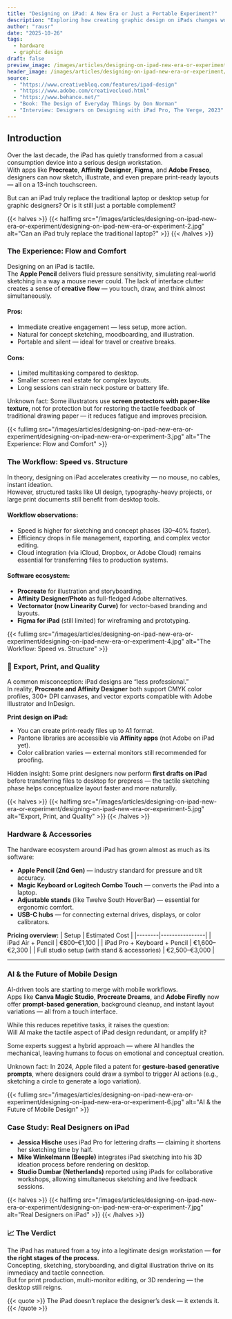 ```yaml
---
title: "Designing on iPad: A New Era or Just a Portable Experiment?"
description: "Exploring how creating graphic design on iPads changes workflow, creativity, and quality — from speed and comfort to print output and the role of AI-driven tools."
author: "rausr"
date: "2025-10-26"
tags:
  - hardware
  - graphic design
draft: false
preview_image: /images/articles/designing-on-ipad-new-era-or-experiment/designing-on-ipad-new-era-or-experiment-8.jpg
header_image: /images/articles/designing-on-ipad-new-era-or-experiment/designing-on-ipad-new-era-or-experiment-1.jpg
source:
  - "https://www.creativebloq.com/features/ipad-design"
  - "https://www.adobe.com/creativecloud.html"
  - "https://www.behance.net/"
  - "Book: The Design of Everyday Things by Don Norman"
  - "Interview: Designers on Designing with iPad Pro, The Verge, 2023"
---
```


## Introduction

Over the last decade, the iPad has quietly transformed from a casual consumption device into a serious design workstation.  
With apps like **Procreate**, **Affinity Designer**, **Figma**, and **Adobe Fresco**, designers can now sketch, illustrate, and even prepare print-ready layouts — all on a 13-inch touchscreen.

But can an iPad truly replace the traditional laptop or desktop setup for graphic designers? Or is it still just a portable complement?


{{< halves >}}
{{< halfimg src="/images/articles/designing-on-ipad-new-era-or-experiment/designing-on-ipad-new-era-or-experiment-2.jpg" alt="Can an iPad truly replace the traditional laptop?" >}}
{{< /halves >}}



### The Experience: Flow and Comfort

Designing on an iPad is tactile.  
The **Apple Pencil** delivers fluid pressure sensitivity, simulating real-world sketching in a way a mouse never could. The lack of interface clutter creates a sense of **creative flow** — you touch, draw, and think almost simultaneously.

#### Pros:
- Immediate creative engagement — less setup, more action.
- Natural for concept sketching, moodboarding, and illustration.
- Portable and silent — ideal for travel or creative breaks.

#### Cons:
- Limited multitasking compared to desktop.
- Smaller screen real estate for complex layouts.
- Long sessions can strain neck posture or battery life.

Unknown fact: Some illustrators use **screen protectors with paper-like texture**, not for protection but for restoring the tactile feedback of traditional drawing paper — it reduces fatigue and improves precision.

{{< fullimg src="/images/articles/designing-on-ipad-new-era-or-experiment/designing-on-ipad-new-era-or-experiment-3.jpg" alt="The Experience: Flow and Comfort" >}}


### The Workflow: Speed vs. Structure

In theory, designing on iPad accelerates creativity — no mouse, no cables, instant ideation.  
However, structured tasks like UI design, typography-heavy projects, or large print documents still benefit from desktop tools.

#### Workflow observations:
- Speed is higher for sketching and concept phases (30–40% faster).
- Efficiency drops in file management, exporting, and complex vector editing.
- Cloud integration (via iCloud, Dropbox, or Adobe Cloud) remains essential for transferring files to production systems.

#### Software ecosystem:
- **Procreate** for illustration and storyboarding.
- **Affinity Designer/Photo** as full-fledged Adobe alternatives.
- **Vectornator (now Linearity Curve)** for vector-based branding and layouts.
- **Figma for iPad** (still limited) for wireframing and prototyping.

{{< fullimg src="/images/articles/designing-on-ipad-new-era-or-experiment/designing-on-ipad-new-era-or-experiment-4.jpg" alt="The Workflow: Speed vs. Structure" >}}


### 💾 Export, Print, and Quality

A common misconception: iPad designs are “less professional.”  
In reality, **Procreate and Affinity Designer** both support CMYK color profiles, 300+ DPI canvases, and vector exports compatible with Adobe Illustrator and InDesign.

**Print design on iPad:**
- You can create print-ready files up to A1 format.
- Pantone libraries are accessible via **Affinity apps** (not Adobe on iPad yet).
- Color calibration varies — external monitors still recommended for proofing.

Hidden insight: Some print designers now perform **first drafts on iPad** before transferring files to desktop for prepress — the tactile sketching phase helps conceptualize layout faster and more naturally.

{{< halves >}}
{{< halfimg src="/images/articles/designing-on-ipad-new-era-or-experiment/designing-on-ipad-new-era-or-experiment-5.jpg" alt="Export, Print, and Quality" >}}
{{< /halves >}}


### Hardware & Accessories

The hardware ecosystem around iPad has grown almost as much as its software:
- **Apple Pencil (2nd Gen)** — industry standard for pressure and tilt accuracy.
- **Magic Keyboard or Logitech Combo Touch** — converts the iPad into a laptop.
- **Adjustable stands** (like Twelve South HoverBar) — essential for ergonomic comfort.
- **USB-C hubs** — for connecting external drives, displays, or color calibrators.

**Pricing overview:**
| Setup | Estimated Cost |
|--------|----------------|
| iPad Air + Pencil | €800–€1,100 |
| iPad Pro + Keyboard + Pencil | €1,600–€2,300 |
| Full studio setup (with stand & accessories) | €2,500–€3,000 |

---

### AI & the Future of Mobile Design

AI-driven tools are starting to merge with mobile workflows.  
Apps like **Canva Magic Studio**, **Procreate Dreams**, and **Adobe Firefly** now offer **prompt-based generation**, background cleanup, and instant layout variations — all from a touch interface.

While this reduces repetitive tasks, it raises the question:  
Will AI make the tactile aspect of iPad design redundant, or amplify it?

Some experts suggest a hybrid approach — where AI handles the mechanical, leaving humans to focus on emotional and conceptual creation.

Unknown fact: In 2024, Apple filed a patent for **gesture-based generative prompts**, where designers could draw a symbol to trigger AI actions (e.g., sketching a circle to generate a logo variation).

{{< fullimg src="/images/articles/designing-on-ipad-new-era-or-experiment/designing-on-ipad-new-era-or-experiment-6.jpg" alt="AI & the Future of Mobile Design" >}}


### Case Study: Real Designers on iPad

- **Jessica Hische** uses iPad Pro for lettering drafts — claiming it shortens her sketching time by half.  
- **Mike Winkelmann (Beeple)** integrates iPad sketching into his 3D ideation process before rendering on desktop.  
- **Studio Dumbar (Netherlands)** reported using iPads for collaborative workshops, allowing simultaneous sketching and live feedback sessions.

{{< halves >}}
{{< halfimg src="/images/articles/designing-on-ipad-new-era-or-experiment/designing-on-ipad-new-era-or-experiment-7.jpg" alt="Real Designers on iPad" >}}
{{< /halves >}}


### 📈 The Verdict

The iPad has matured from a toy into a legitimate design workstation — **for the right stages of the process**.  
Concepting, sketching, storyboarding, and digital illustration thrive on its immediacy and tactile connection.  
But for print production, multi-monitor editing, or 3D rendering — the desktop still reigns.

{{< quote >}}
The iPad doesn’t replace the designer’s desk — it extends it.
{{< /quote >}}

